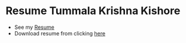 # Resume Tummala Krishna Kishore

- See my [Resume](https://itskrsna.github.io/resume/krishnakishore.pdf)
- Download resume from clicking [here](https://github.com/itskrsna/resume/raw/gh-pages/krishnakishore.pdf)
